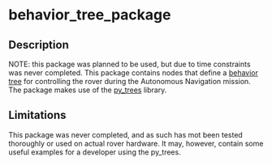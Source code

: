 # behavior_tree_package

## Description
NOTE: this package was planned to be used, but due to time constraints was never
completed. This package contains nodes that define a [behavior tree](https://en.wikipedia.org/wiki/Behavior_tree_(artificial_intelligence,_robotics_and_control)) for
controlling the rover during the Autonomous Navigation mission. The package makes
use of the [py_trees](https://github.com/splintered-reality/py_trees) library.

## Limitations
This package was never completed, and as such has mot been tested thoroughly or
used on actual rover hardware. It may, however, contain some useful examples for
a developer using the py_trees.